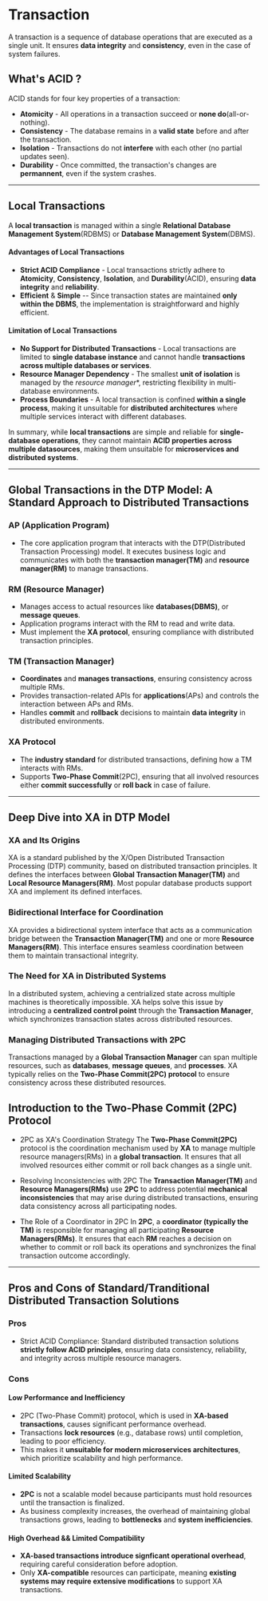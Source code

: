 # Transaction 
A transaction is a sequence of database operations that are executed as a single unit. It ensures **data integrity** and **consistency**, even in the case of system failures. 


## What's ACID ? 

ACID stands for four key properties of a transaction: 

- **Atomicity** - All operations in a transaction succeed or **none do**(all-or-nothing). 
- **Consistency** - The database remains in a **valid state** before and after the transaction. 
- **Isolation** - Transactions do not **interfere** with each other (no partial updates seen).
- **Durability** - Once committed, the transaction's changes are **permannent**, even if the system crashes. 

--- 

## Local Transactions 
A **local transaction** is managed within a single **Relational Database Management System**(RDBMS) or **Database Management System**(DBMS). 

#### Advantages of Local Transactions 
- **Strict ACID Compliance** - Local transactions strictly adhere to **Atomicity**, **Consistency**, **Isolation**, and **Durability**(ACID), ensuring **data integrity** and **reliability**. 
- **Efficient** & **Simple** -- Since transaction states are maintained **only within the DBMS**, the implementation is straightforward and highly efficient. 

#### Limitation of Local Transactions 
- **No Support for Distributed Transactions** - Local transactions are limited to **single database instance** and cannot handle **transactions across multiple databases or services**. 
- **Resource Manager Dependency** - The smallest **unit of isolation** is managed by the *resource manager**, restricting flexibility in multi-database environments. 
- **Process Boundaries** - A local transaction is confined **within a single process**, making it unsuitable for **distributed architectures** where multiple services interact with different databases. 
  

In summary, while **local transactions** are simple and reliable for **single-database operations**, they cannot maintain **ACID properties across multiple datasources**, making them unsuitable for **microservices and distributed systems**. 

--- 

## Global Transactions in the DTP Model: A Standard Approach to Distributed Transactions
### AP (Application Program)
- The core application program that interacts with the DTP(Distributed Transaction Processing) model. It executes business logic and communicates with both the **transaction manager(TM)** and **resource manager(RM)** to manage transactions. 

### RM (Resource Manager)
- Manages access to actual resources like **databases(DBMS)**, or **message queues**. 
- Application programs interact with the RM to read and write data. 
- Must implement the **XA protocol**, ensuring compliance with distributed transaction principles. 

### TM (Transaction Manager)
- **Coordinates** and **manages transactions**, ensuring consistency across multiple RMs. 
- Provides transaction-related APIs for **applications**(APs) and controls the interaction between APs and RMs. 
- Handles **commit** and **rollback** decisions to maintain **data integrity** in distributed environments. 


### XA Protocol 
- The **industry standard** for distributed transactions, defining how a TM interacts with RMs. 
- Supports **Two-Phase Commit**(2PC), ensuring that all involved resources either **commit successfully** or **roll back** in case of failure. 

--- 


## Deep Dive into XA in DTP Model 

### XA and Its Origins 
XA is a standard published by the X/Open Distributed Transaction Processing (DTP) community, based on distributed transaction principles. It defines the interfaces between **Global Transaction Manager(TM)** and **Local Resource Managers(RM)**. Most popular database products support XA and implement its defined interfaces. 

### Bidirectional Interface for Coordination 
XA provides a bidirectional system interface that acts as a communication bridge between the **Transaction Manager(TM)** and one or more **Resource Managers(RM)**. This interface ensures seamless coordination between them to maintain transactional integrity. 

### The Need for XA in Distributed Systems 
In a distributed system, achieving a centrialized state across multiple machines is theoretically impossible. XA helps solve this issue by introducing a **centralized control point** through the **Transaction Manager**, which synchronizes transaction states across distributed resources. 

### Managing Distributed Transactions with 2PC 
Transactions managed by a **Global Transaction Manager** can span multiple resources, such as **databases**, **message queues**, and **processes**. XA typically relies on the **Two-Phase Commit(2PC) protocol** to ensure consistency across these distributed resources. 


## Introduction to the Two-Phase Commit (2PC) Protocol 
- 2PC as XA's Coordination Strategy
The **Two-Phase Commit(2PC)** protocol is the coordination mechanism used by **XA** to manage multiple resource managers(RMs) in a **global transaction**. It ensures that all involved resources either commit or roll back changes as a single unit. 

- Resolving Inconsistencies with 2PC 
The **Transaction Manager(TM)** and **Resource Managers(RMs)** use **2PC** to address potential **mechanical inconsistencies** that may arise during distributed transactions, ensuring data consistency across all participating nodes. 

- The Role of a Coordinator in 2PC 
In **2PC**, a **coordinator (typically the TM)** is responsible for managing all participating **Resource Managers(RMs)**. It ensures that each **RM** reaches a decision on whether to commit or roll back its operations and synchronizes the final transaction outcome accordingly. 

---

## Pros and Cons of Standard/Tranditional Distributed Transaction Solutions 

### Pros
- Strict ACID Compliance: Standard distributed transaction solutions **strictly follow ACID principles**, ensuring data consistency, reliability, and integrity across multiple resource managers. 

### Cons

#### Low Performance and Inefficiency 
- 2PC (Two-Phase Commit) protocol, which is used in **XA-based transactions**, causes significant performance overhead.
- Transactions **lock resources** (e.g., database rows) until completion, leading to poor efficiency. 
- This makes it **unsuitable for modern microservices architectures**, which prioritize scalability and high performance. 

#### Limited Scalability 
- **2PC** is not a scalable model because participants must hold resources until the transaction is finalized. 
- As business complexity increases, the overhead of maintaining global transactions grows, leading to **bottlenecks** and **system inefficiencies**.

#### High Overhead && Limited Compatibility 
- **XA-based transactions introduce signficant operational overhead**, requiring careful consideration before adoption. 
- Only **XA-compatible** resources can participate, meaning **existing systems may require extensive modifications** to support XA transactions. 